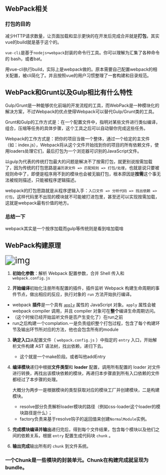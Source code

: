 ## WebPack相关

### 打包的目的

减少HTTP请求数量，让页面加载和显示更快的在开发后完成合并就是**打包**，其实vue的build就是基于这个的。

`vue-cli`是基于`nodejs+webpack`封装的命令行工具。你可以理解为汇集了各种命令的 bash，或者bat。

用vue-cli执行build，实际上是webpack做的。原本需要自己配置webpack的相关配置，被cli简化了。并且按照vue的用户习惯整理了一套构建和目录规范。

## WebPack和Grunt以及Gulp相比有什么特性

Gulp/Grunt是一种能够优化前端的开发流程的工具，而WebPack是一种模块化的解决方案，不过Webpack的优点使得Webpack可以替代Gulp/Grunt类的工具。

Grunt和Gulp的工作方式是：在一个配置文件中，指明对某些文件进行类似编译，组合，压缩等任务的具体步骤，这个工具之后可以自动替你完成这些任务。

Webpack的工作方式是：把你的项目当做一个整体，通过一个给定的主文件（如：index.js），Webpack将从这个文件开始找到你的项目的所有依赖文件，使用loaders处理它们，最后打包为一个浏览器可识别的JavaScript文件。

以gulp为代表的传统打包最大的问题是解决不了按需打包，就更别说按需加载了，因为传统的打包思路是`遍历源文件 => 匹配规则 => 打包/处理`，也就是说只要被规则命中了，即便是程序用不到的模块也会被无脑打包，根本原因是**按需**这个事无法被规则描述，只能被程序逻辑描述。

webpack的打包思路就是从程序逻辑入手：`入口文件 => 分析代码 => 找出依赖 => 打包`，这样代码里不出现的模块就不可能被打进包里，甚至还可以实现按需加载，这就是webpack最有价值的地方。

### 总结一下

webpack其实是一个按序加载而gulp等传统则是看到啥加载啥

## WebPack构建原理

<img src="https://img.alicdn.com/tps/TB1GVGFNXXXXXaTapXXXXXXXXXX-4436-4244.jpg" alt="img" style="zoom:200%;" />

1. **初始化参数**：解析 Webpack 配置参数，合并 Shell 传入和 `webpack.config.js`

2. **开始编译**初始化注册所有配置的插件，插件监听 Webpack 构建生命周期的事件节点，做出相应的反应，执行对象的 `run` 方法开始执行编译。

+ webpack **插件**是一个具有 [`apply`](https://developer.mozilla.org/en-US/docs/Web/JavaScript/Reference/Global_Objects/Function/apply) 属性的 JavaScript 对象。`apply` 属性会被 webpack compiler 调用，并且 compiler 对象可在**整个**编译生命周期访问。
+ （这个时候已经开始监听文件是否产生变化了）在run之前
+ run之后构建一个complation.一是负责组织整个打包过程，包含了每个构建环节及输出环节所对应的方法，他也会包含所有的module

3. **确定入口**从配置文件（ `webpack.config.js` ）中指定的 `entry` 入口，开始解析文件构建 AST 语法树，找出依赖，递归下去。

   + 这个就是一个make阶段。或者叫他addEntry

4. **编译模块**递归中根据**文件类型**和 **loader** 配置，调用所有配置的 loader 对文件进行转换，再找出该模块依赖的模块，再递归本步骤直到所有入口依赖的文件都经过了本步骤的处理。

   大概分为两步一是根据模块的类型获取对应的模块工厂并创建模块，二是构建模块。

   + resolve部分负责解析loader模块的路径（例如css-loader这个loader的模块路径是什么）；
   + factory负责来基于resolve钩子的返回值来创建`NormalModule`实例。

5. **完成模块编译并输出**递归完后，得到每个文件结果，包含每个模块以及他们之间的依赖关系，根据 `entry` 配置生成代码块 `chunk` 。

6. **输出完成**输出所有的 `chunk` 到文件系统。

### 一个Chunk是一些模块的封装单元。Chunk在构建完成就呈现为bundle。